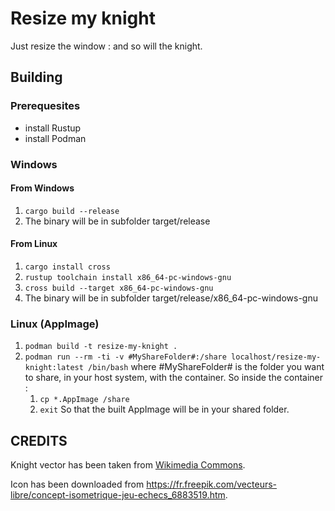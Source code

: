 # Resize my knight

Just resize the window : and so will the knight.

## Building

### Prerequesites

* install Rustup
* install Podman

### Windows

#### From Windows

1. `cargo build --release`
2. The binary will be in subfolder target/release

#### From Linux

1. `cargo install cross`
2. `rustup toolchain install x86_64-pc-windows-gnu`
3. `cross build --target x86_64-pc-windows-gnu`
4. The binary will be in subfolder target/release/x86_64-pc-windows-gnu

### Linux (AppImage)

1. `podman build -t resize-my-knight .`
2. `podman run --rm -ti -v #MyShareFolder#:/share localhost/resize-my-knight:latest /bin/bash` where #MyShareFolder# is the folder you want to share, in your host system, with the container. So inside the container :
   1. `cp *.AppImage /share`
   2. `exit`
So that the built AppImage will be in your shared folder.

## CREDITS

Knight vector has been taken from [Wikimedia Commons](https://commons.wikimedia.org/wiki/Category:SVG_chess_pieces).

Icon has been downloaded from https://fr.freepik.com/vecteurs-libre/concept-isometrique-jeu-echecs_6883519.htm.